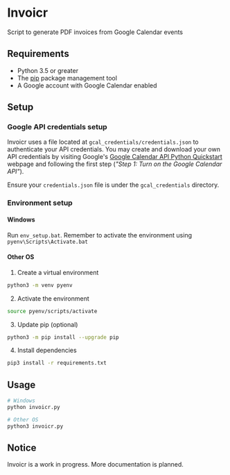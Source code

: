# Invoicr

Script to generate PDF invoices from Google Calendar events

## Requirements

- Python 3.5 or greater
- The [pip](https://pypi.python.org/pypi/pip) package management tool
- A Google account with Google Calendar enabled

## Setup

### Google API credentials setup

Invoicr uses a file located at `gcal_credentials/credentials.json` to authenticate your API credentials. You may create and download your own API credentials by visiting Google's [Google Calendar API Python Quickstart](https://developers.google.com/calendar/quickstart/python) webpage and following the first step (_"Step 1: Turn on the Google Calendar API"_).

Ensure your `credentials.json` file is under the `gcal_credentials` directory.

### Environment setup

#### Windows

Run `env_setup.bat`. Remember to activate the environment using `pyenv\Scripts\Activate.bat`

#### Other OS

1. Create a virtual environment

```bash
python3 -m venv pyenv
```

2. Activate the environment

```bash
source pyenv/scripts/activate
```

3. Update pip (optional)

```bash
python3 -m pip install --upgrade pip
```

4. Install dependencies

```bash
pip3 install -r requirements.txt
```

## Usage

```bash
# Windows
python invoicr.py

# Other OS
python3 invoicr.py
```

## Notice

Invoicr is a work in progress. More documentation is planned.
